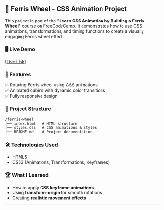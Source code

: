 ## 🎡 Ferris Wheel - CSS Animation Project  

This project is part of the **"Learn CSS Animation by Building a Ferris Wheel"** course on FreeCodeCamp. It demonstrates how to use CSS animations, transformations, and timing functions to create a visually engaging Ferris wheel effect.  

### 🖥️ Live Demo  
[[Live Link](https://abhinavrajeshh.github.io/ferris-wheel/)]  

### 📌 Features  
✅ Rotating Ferris wheel using CSS animations  
✅ Animated cabins with dynamic color transitions  
✅ Fully responsive design  

### 📂 Project Structure  
```
/ferris-wheel
│── index.html   # HTML structure
│── styles.css   # CSS animations & styles
│── README.md    # Project documentation
```

### 🛠️ Technologies Used  
- HTML5  
- CSS3 (Animations, Transformations, Keyframes)  

### 🏆 What I Learned  
- How to apply **CSS keyframe animations**  
- Using **transform-origin** for smooth rotations  
- Creating **realistic movement effects**  

---
